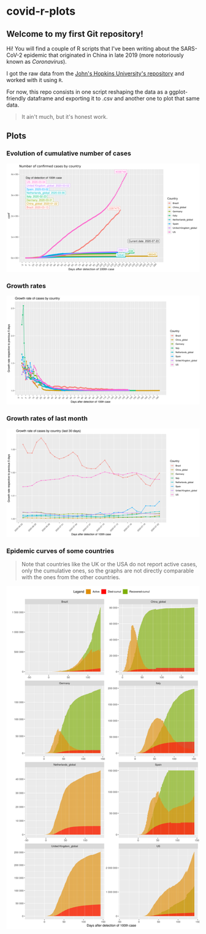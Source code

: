 # covid-r-plots

## Welcome to my first Git repository!

Hi! You will find a couple of R scripts that I've been writing about the SARS-CoV-2 epidemic that originated in China in late 2019 (more notoriously known as *Coronavirus*).

I got the raw data from the [John's Hopkins University's repository](https://github.com/CSSEGISandData/COVID-19) and worked with it using `R`.

For now, this repo consists in one script reshaping the data as a ggplot-friendly dataframe and exporting it to .csv and another one to plot that same data.

> It ain't much, but it's honest work.

## Plots

### Evolution of cumulative number of cases
![](https://github.com/almenal/covid-r-plots/blob/master/plots/conf_cases_after_100th_patient.png)

### Growth rates
![](https://github.com/almenal/covid-r-plots/blob/master/plots/growth-rates.png)

### Growth rates of last month
![](https://github.com/almenal/covid-r-plots/blob/master/plots/growth-rates-recent.png)

### Epidemic curves of some countries

> Note that countries like the UK or the USA do not report active cases, only the cumulative ones, so the graphs are not directly comparable with the ones from the other countries.

![](https://github.com/almenal/covid-r-plots/blob/master/plots/epidemic-curves.png)

